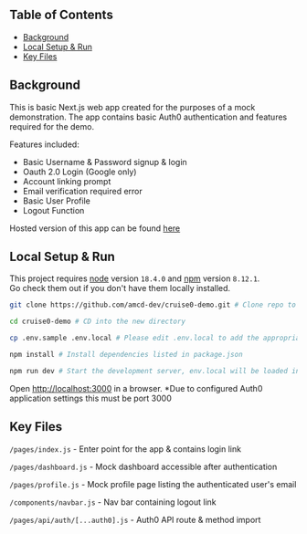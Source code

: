 
## Table of Contents

- [Background](#background)
- [Local Setup & Run](#local-setup--run)
- [Key Files](#key-files)

## Background

This is basic Next.js web app created for the purposes of a mock demonstration. The app contains basic Auth0 authentication
and features required for the demo.

Features included:
- Basic Username & Password signup & login
- Oauth 2.0 Login (Google only)
- Account linking prompt
- Email verification required error
- Basic User Profile
- Logout Function

Hosted version of this app can be found [here](https://cruise0-demo.vercel.app/)

## Local Setup & Run

This project requires [node](http://nodejs.org) version `18.4.0` and [npm](https://npmjs.com) version `8.12.1`.\
Go check them out if you don't have them locally installed.


```bash
git clone https://github.com/amcd-dev/cruise0-demo.git # Clone repo to local directory

cd cruise0-demo # CD into the new directory

cp .env.sample .env.local # Please edit .env.local to add the appropriate secrets from the Auth0 app settings page

npm install # Install dependencies listed in package.json

npm run dev # Start the development server, env.local will be loaded into the environment by Next.js
```
Open [http://localhost:3000](http://localhost:3000) in a browser. *Due to configured Auth0 application settings this must be port 3000

## Key Files

`/pages/index.js` - Enter point for the app & contains login link

`/pages/dashboard.js` - Mock dashboard accessible after authentication

`/pages/profile.js` - Mock profile page listing the authenticated user's email

`/components/navbar.js` - Nav bar containing logout link

`/pages/api/auth/[...auth0].js` - Auth0 API route & method import





